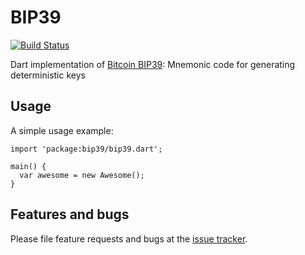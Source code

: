 # BIP39

[![Build Status](https://travis-ci.org/yshrsmz/bip39-dart.svg?branch=master)](https://travis-ci.org/yshrsmz/bip39-dart)

Dart implementation of [Bitcoin BIP39](https://github.com/bitcoin/bips/blob/master/bip-0039.mediawiki): Mnemonic code for generating deterministic keys

## Usage

A simple usage example:

    import 'package:bip39/bip39.dart';

    main() {
      var awesome = new Awesome();
    }

## Features and bugs

Please file feature requests and bugs at the [issue tracker][tracker].

[tracker]: https://github.com/yshrsmz/bip39-dart
